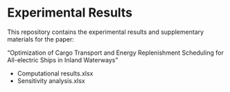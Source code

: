 # Experimental Results
This repository contains the experimental results and supplementary materials for the paper: 

“Optimization of Cargo Transport and Energy Replenishment Scheduling for All-electric Ships in Inland Waterways”

* Computational results.xlsx
* Sensitivity analysis.xlsx
